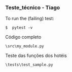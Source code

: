 ### Teste_técnico - Tiago


To run the (failing) test:

```
$  pytest -v
```

Código completo

```
\src\my_module.py
```

Teste das funções dos hotéis 

```
\tests\test_sample.py
```
